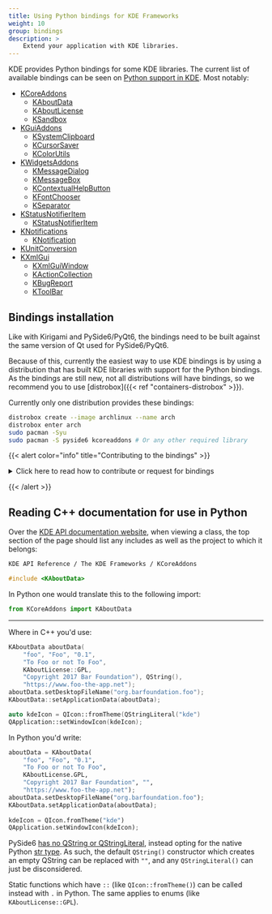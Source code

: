 ```yaml
---
title: Using Python bindings for KDE Frameworks
weight: 10
group: bindings
description: >
    Extend your application with KDE libraries.
---
```


KDE provides Python bindings for some KDE libraries. The current list of available bindings can be seen on [Python support in KDE](https://invent.kde.org/teams/goals/streamlined-application-development-experience/-/issues/9). Most notably:

* [KCoreAddons](https://api.kde.org/frameworks/kcoreaddons/html/index.html)
  * [KAboutData](https://api.kde.org/frameworks/kcoreaddons/html/classKAboutData.html)
  * [KAboutLicense](https://api.kde.org/frameworks/kcoreaddons/html/classKAboutLicense.html)
  * [KSandbox](https://api.kde.org/frameworks/kcoreaddons/html/namespaceKSandbox.html)
* [KGuiAddons](https://api.kde.org/frameworks/kguiaddons/html/index.html)
  * [KSystemClipboard](https://api.kde.org/frameworks/kguiaddons/html/classKSystemClipboard.html)
  * [KCursorSaver](https://api.kde.org/frameworks/kguiaddons/html/classKCursorSaver.html)
  * [KColorUtils](https://api.kde.org/frameworks/kguiaddons/html/namespaceKColorUtils.html)
* [KWidgetsAddons](https://api.kde.org/frameworks/kwidgetsaddons/html/index.html)
  * [KMessageDialog](https://api.kde.org/frameworks/kwidgetsaddons/html/classKMessageDialog.html)
  * [KMessageBox](https://api.kde.org/frameworks/kwidgetsaddons/html/namespaceKMessageBox.html)
  * [KContextualHelpButton](https://api.kde.org/frameworks/kwidgetsaddons/html/classKContextualHelpButton.html)
  * [KFontChooser](https://api.kde.org/frameworks/kwidgetsaddons/html/classKFontChooser.html)
  * [KSeparator](https://api.kde.org/frameworks/kwidgetsaddons/html/classKSeparator.html)
* [KStatusNotifierItem](https://api.kde.org/frameworks/kstatusnotifieritem/html/index.html)
  * [KStatusNotifierItem](https://api.kde.org/frameworks/kstatusnotifieritem/html/classKStatusNotifierItem.html)
* [KNotifications](https://api.kde.org/frameworks/knotifications/html/index.html)
  * [KNotification](https://api.kde.org/frameworks/knotifications/html/classKNotification.html)
* [KUnitConversion](https://api.kde.org/frameworks/kunitconversion/html/index.html)
* [KXmlGui](https://api.kde.org/frameworks/kxmlgui/html/index.html)
  * [KXmlGuiWindow](https://api.kde.org/frameworks/kxmlgui/html/classKXmlGuiWindow.html)
  * [KActionCollection](https://api.kde.org/frameworks/kxmlgui/html/classKActionCollection.html)
  * [KBugReport](https://api.kde.org/frameworks/kxmlgui/html/classKBugReport.html)
  * [KToolBar](https://api.kde.org/frameworks/kxmlgui/html/classKToolBar.html)

## Bindings installation

Like with Kirigami and PySide6/PyQt6, the bindings need to be built against the same version of Qt used for PySide6/PyQt6.

Because of this, currently the easiest way to use KDE bindings is by using a distribution that has built KDE libraries with support for the Python bindings. As the bindings are still new, not all distributions will have bindings, so we recommend you to use [distrobox]({{< ref "containers-distrobox" >}}).

Currently only one distribution provides these bindings:

```bash
distrobox create --image archlinux --name arch
distrobox enter arch
sudo pacman -Syu
sudo pacman -S pyside6 kcoreaddons # Or any other required library
```

{{< alert color="info" title="Contributing to the bindings" >}}

<details>
<summary>Click here to read how to contribute or request for bindings</summary></br>

If you want a specific KDE library to be available as a Python binding, mention your interest in [<ins>Python support in KDE<ins>](https://invent.kde.org/teams/goals/streamlined-application-development-experience/-/issues/9) or on the [<ins>KDE Python Matrix group</ins>](https://go.kde.org/matrix/#/#kde-python:kde.org). If your distribution doesn't yet provide Python bindings for a KDE library that can already export them, you may request your distribution to do so. Lastly, feel free to [<ins>Send a merge request</ins>](https://community.kde.org/Infrastructure/GitLab) and make more libraries available as Python bindings!

To generate the KDE Frameworks bindings, their respective upstream libraries in C++ need to use [<ins>ECMGeneratePythonBindings</ins>](https://api.kde.org/ecm/module/ECMGeneratePythonBindings.html). When each project is built, it generates a CPython `.so` file that is typically installed under `/usr/lib64/python3.11/site-packages/` by Linux distributions. This makes it available to be used in Python scripts. If the `site-packages` files are installed elsewhere, you can force-use them in Python with `PYTHONPATH`.

</details>

{{< /alert >}}

## Reading C++ documentation for use in Python

Over the [KDE API documentation website](https://api.kde.org), when viewing a class, the top section of the page should list any includes as well as the project to which it belongs:

```txt
KDE API Reference / The KDE Frameworks / KCoreAddons
```

```cpp
#include <KAboutData>
```

In Python one would translate this to the following import:

```python
from KCoreAddons import KAboutData
```

---

Where in C++ you'd use:

```cpp
KAboutData aboutData(
    "foo", "Foo", "0.1",
    "To Foo or not To Foo",
    KAboutLicense::GPL,
    "Copyright 2017 Bar Foundation"), QString(),
    "https://www.foo-the-app.net");
aboutData.setDesktopFileName("org.barfoundation.foo"); 
KAboutData::setApplicationData(aboutData);

auto kdeIcon = QIcon::fromTheme(QStringLiteral("kde")
QApplication::setWindowIcon(kdeIcon);
```

In Python you'd write:

```python
aboutData = KAboutData(
    "foo", "Foo", "0.1",
    "To Foo or not To Foo",
    KAboutLicense.GPL,
    "Copyright 2017 Bar Foundation", "",
    "https://www.foo-the-app.net");
aboutData.setDesktopFileName("org.barfoundation.foo");
KAboutData.setApplicationData(aboutData);
 
kdeIcon = QIcon.fromTheme("kde")
QApplication.setWindowIcon(kdeIcon);
```

PySide6 [has no QString or QStringLiteral](https://wiki.qt.io/Qt_for_Python/Considerations), instead opting for the native Python [str type](https://docs.python.org/3/library/stdtypes.html#textseq). As such, the default `QString()` constructor which creates an empty QString can be replaced with `""`, and any `QStringLiteral()` can just be disconsidered.

Static functions which have `::` (like `QIcon::fromTheme()`) can be called instead with `.` in Python. The same applies to enums (like `KAboutLicense::GPL`).
